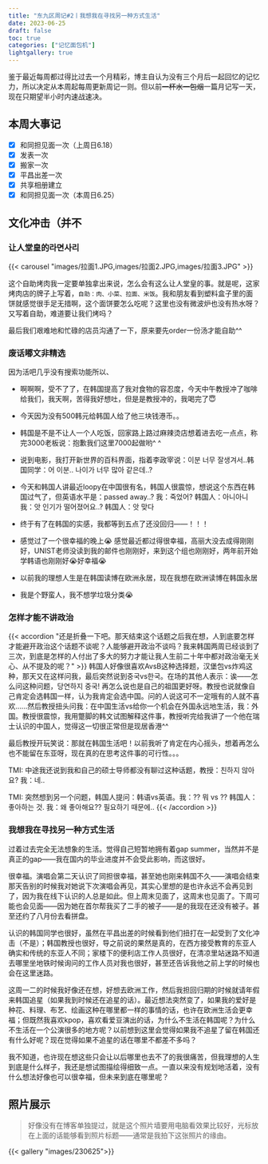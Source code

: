 ```yaml
---
title: "东九区周记#2丨我想我在寻找另一种方式生活"
date: 2023-06-25
draft: false
toc: true
categories: ["记忆面包机"]
lightgallery: true
---
```


鉴于最近每周都过得比过去一个月精彩，博主自认为没有三个月后一起回忆的记忆力，所以决定从本周起每周更新周记一则。但以前~~一杯水一包烟~~一篇月记写一天，现在只期望半小时内速战速决。

## 本周大事记

- [x] 和同担见面一次（上周日6.18）
- [x] 发表一次
- [x] 搬家一次
- [x] 平昌出差一次
- [x] 共享相册建立
- [x] 和同担见面一次（本周日6.25）

## 文化冲击（并不

### 让人堂皇的라면사리

{{< carousel "images/拉面1.JPG,images/拉面2.JPG,images/拉面3.JPG" >}}

这个自助烤肉我一定要单独拿出来说，怎么会有这么让人堂皇的事。就是呢，这家烤肉店的牌子上写着，`自助：肉、小菜、拉面、米饭`。我和朋友看到塑料盒子里的面饼就感觉很手足无措啊，这个面饼要怎么吃呢？这里也没有微波炉也没有热水呀？又写着自助，难道要让我们烤吗？

最后我们艰难地和忙碌的店员沟通了一下，原来要先order一份汤才能自助^^

### 废话嘟文非精选

因为活吧几乎没有搜索功能所以、

- 啊啊啊，受不了了，在韩国提高了我对食物的容忍度，今天中午教授冲了咖啡给我们，我天啊，苦得我好想吐，但是是教授冲的，我喝完了😇

- 今天因为没有500韩元给韩国人给了他三块钱港币。。

- 韩国是不是不让人一个人吃饭，回家路上路过麻辣烫店想着进去吃一点点，称完3000老板说：抱歉我们这里7000起做哟^ ^

- 说到电影，我打开新世界的百科界面，指着李政宰说：이분 너무 잘생겨서..韩国同学：어 이분.. 나이가 너무 많아 같은데..?

- 今天和韩国人讲最近loopy在中国很有名，韩国人很震惊，想说这个东西在韩国过气了，但英语水平是：passed away..? 我：죽었어? 韩国人：아니아니 我：앗 인기가 떨어졌어요..? 韩国人：앗 맞다

- 终于有了在韩国的实感，我都等到五点了还没回归——！！！

- 感觉过了一个很幸福的晚上😭 感觉最近都过得很幸福，高丽大没去成得刚刚好，UNIST老师没读到我的邮件也刚刚好，来到这个组也刚刚好，两年前开始学韩语也刚刚好😭好幸福😭

- 以前我的理想人生是在韩国读博在欧洲永居，现在我想在欧洲读博在韩国永居

- 我是个野蛮人，我不想学垃圾分类😭

### 怎样才能不讲政治

{{< accordion "还是折叠一下吧。那天结束这个话题之后我在想，人到底要怎样才能避开政治这个话题不谈呢？人能够避开政治不谈吗？我来韩国两周已经谈到了三次，到底是怎样的人付出了多大的努力才能让我人生前二十年中都对政治毫无关心、从不提及的呢？" >}}
韩国人好像很喜欢AvsB这种选择题，汉堡包vs炸鸡这种，那天又在这样问我，最后突然说到중국vs한국。在场的其他人表示：诶——怎么问这种问题，당연하지 중국! 再怎么说也是自己的祖国更好呀。教授也说就像自己肯定会选韩国一样，认为我肯定会选中国。问的人说这可不一定哦有的人就不喜欢……然后教授扭头问我：在中国生活vs给你一个机会在外国永远地生活，我：外国。教授很震惊，我用蹩脚的韩文试图解释这件事，教授听完给我讲了一个他在瑞士认识的中国人，觉得这一切很正常但是现居香港^^

最后教授开玩笑说：那就在韩国生活吧！以前我听了肯定在内心摇头，想着再怎么也不能留在东亚呀，现在真的在思考这件事的可行性。。。

TMI: 中途我还说到我和自己的硕士导师都没有聊过这种话题，教授：친하지 않아요? 我：네..

TMI: 突然想到另一个问题，韩国人提问：韩语vs英语。我：?? 뭐 vs ?? 韩国人：좋아하는 것. 我：왜 좋아해요?? 필요하기 때문에..
{{< /accordion >}}

### 我想我在寻找另一种方式生活

过着过去完全无法想象的生活。觉得自己短暂地拥有着gap summer，当然并不是真正的gap——我在国内的毕业进度并不会受此影响，而这很好。

很幸福。演唱会第二天认识了同担很幸福，甚至她也刚来韩国不久——演唱会结束那天告别的时候我对她说下次演唱会再见，其实心里想的是也许永远不会再见到了，因为我在线下认识的人总是如此。但上周末见面了，这周末也见面了。下周可能也会见面——因为她在首尔帮我买了二手的被子——是的我现在还没有被子。甚至还约了八月份去看拼盘。

认识的韩国同学也很好，虽然在平昌出差的时候看到他们扭打在一起受到了文化冲击（不是）；韩国教授也很好，导之前说的果然是真的，在西方接受教育的东亚人确实和传统的东亚人不同；家楼下的便利店工作人员很好，在清凉里站迷路不知道去哪里坐地铁时候询问的工作人员对我也很好，甚至还告诉我他之前上学的时候也会在这里迷路。

这周一二的时候我好像还在想，好想去欧洲工作，然后我担回归期的时候就请年假来韩国追星（如果我到时候还在追星的话）。最近想法突然变了，如果我的爱好是种花、料理、布艺、绘画这种在哪里都一样的事情的话，也许在欧洲生活会更幸福；但既然我喜欢kpop，喜欢看爱豆演出的话，为什么不生活在韩国呢？为什么不生活在一个公演很多的地方呢？以前想到这里会觉得如果我不追星了留在韩国还有什么好呢？现在觉得如果不追星的话在哪里不都差不多吗？

我不知道，也许现在想这些只会让以后哪里也去不了的我很痛苦，但我理想的人生到底是什么样子，我还是想试图描绘得细致一点。一直以来没有规划地活着，没有什么想法好像也可以很幸福，但未来到底在哪里呢？

## 照片展示

> 好像没有在博客单独提过，就是这个照片墙要用电脑看效果比较好，光标放在上面的话能够看到照片标题——通常是我拍下这张照片的缘由。

{{< gallery "images/230625">}}